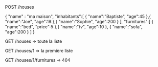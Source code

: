 POST /houses

{
"name" : "ma maison",
"inhabitants":[
{
"name":"Baptiste",
"age":45
},{
"name":"Joe",
"age":18
},{
"name":"Sophie",
"age":200
}
],
"furnitures":[
{
"name":"bed",
"price":5
},{
"name":"tv",
"age":10
},
{
"name":"sofa",
"age":200
}
]
}

GET /houses => toute la liste

GET /houses/1 => la première liste

GET /houses/1/furnitures => 404

